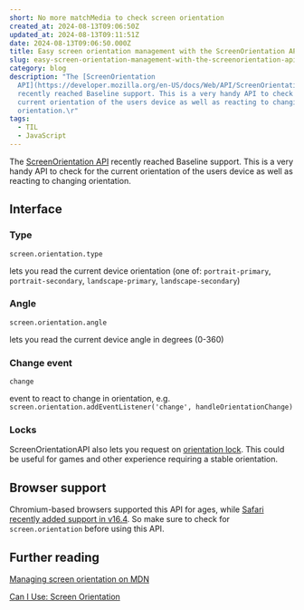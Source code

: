 ```yaml
---
short: No more matchMedia to check screen orientation
created_at: 2024-08-13T09:06:50Z
updated_at: 2024-08-13T09:11:51Z
date: 2024-08-13T09:06:50.000Z
title: Easy screen orientation management with the ScreenOrientation API
slug: easy-screen-orientation-management-with-the-screenorientation-api
category: blog
description: "The [ScreenOrientation
  API](https://developer.mozilla.org/en-US/docs/Web/API/ScreenOrientation)
  recently reached Baseline support. This is a very handy API to check for the
  current orientation of the users device as well as reacting to changing
  orientation.\r"
tags:
  - TIL
  - JavaScript
---
```



The [ScreenOrientation API](https://developer.mozilla.org/en-US/docs/Web/API/ScreenOrientation) recently reached Baseline support. This is a very handy API to check for the current orientation of the users device as well as reacting to changing orientation.

## Interface
### Type

`screen.orientation.type`

 lets you read the current device orientation (one of: `portrait-primary`, `portrait-secondary`, `landscape-primary`, `landscape-secondary`)

### Angle

`screen.orientation.angle` 

lets you read the current device angle in degrees (0-360)

### Change event

`change` 

event to react to change in orientation, e.g. `screen.orientation.addEventListener('change', handleOrientationChange)`

### Locks

ScreenOrientationAPI also lets you request on [orientation lock](https://developer.mozilla.org/en-US/docs/Web/API/ScreenOrientation/lock). This could be useful for games and other experience requiring a stable orientation.

## Browser support

Chromium-based browsers supported this API for ages, while [Safari recently added support in v16.4](https://caniuse.com/screen-orientation). So make sure to check for `screen.orientation` before using this API.

## Further reading

[Managing screen orientation on MDN](https://developer.mozilla.org/en-US/docs/Web/API/CSS_Object_Model/Managing_screen_orientation)

[Can I Use: Screen Orientation](https://caniuse.com/screen-orientation)
